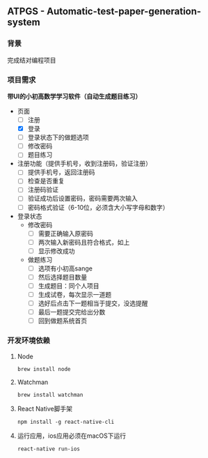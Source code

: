 ## ATPGS - Automatic-test-paper-generation-system

### 背景

完成结对编程项目

### 项目需求

**带UI的小初高数学学习软件（自动生成题目练习）**

- 页面
  - [ ] 注册
  - [x] 登录
  - [ ] 登录状态下的做题选项
  - [ ] 修改密码
  - [ ] 题目练习

- 注册功能（提供手机号，收到注册码，验证注册）
  - [ ] 提供手机号，返回注册码
  - [ ] 检查是否重复
  - [ ] 注册码验证
  - [ ] 验证成功后设置密码，密码需要两次输入
  - [ ] 密码格式验证（6-10位，必须含大小写字母和数字）
- 登录状态
  - 修改密码
    - [ ] 需要正确输入原密码
    - [ ] 两次输入新密码且符合格式，如上
    - [ ] 显示修改成功
  - 做题练习
    - [ ] 选项有小初高sange
    - [ ] 然后选择题目数量
    - [ ] 生成题目：同个人项目
    - [ ] 生成试卷，每次显示一道题
    - [ ] 选好后点击下一题相当于提交，没选提醒
    - [ ] 最后一题提交完给出分数
    - [ ] 回到做题系统首页

### 开发环境依赖

1. Node

   `brew install node`

2. Watchman

   `brew install watchman`

3. React Native脚手架

   `npm install -g react-native-cli`

4. 运行应用，ios应用必须在macOS下运行

   `react-native run-ios`